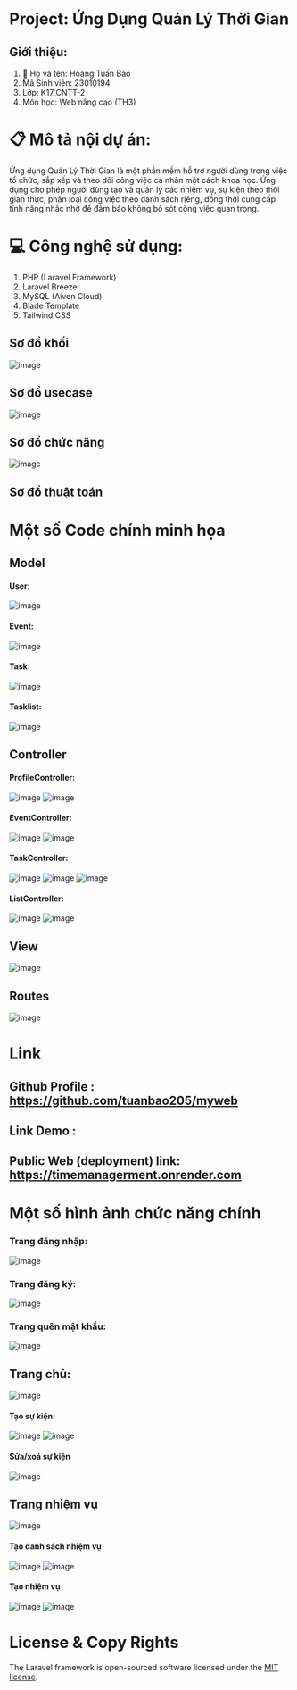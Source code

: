 

# Project: Ứng Dụng Quản Lý Thời Gian
## Giới thiệu:

1. 👤 Họ và tên: Hoàng Tuấn Bảo
2. Mã Sinh viên: 23010194
3. Lớp: K17_CNTT-2
4. Môn học: Web nâng cao (TH3)

# 📋 Mô tả nội dự án:

Ứng dụng Quản Lý Thời Gian là một phần mềm hỗ trợ người dùng trong việc tổ chức, sắp xếp và theo dõi công việc cá nhân một cách khoa học. Ứng dụng cho phép người dùng tạo và quản lý các nhiệm vụ, sự kiện theo thời gian thực, phân loại công việc theo danh sách riêng, đồng thời cung cấp tính năng nhắc nhở để đảm bảo không bỏ sót công việc quan trọng.

# 💻 Công nghệ sử dụng:

 1. PHP (Laravel Framework)
 2. Laravel Breeze
 3. MySQL (Aiven Cloud)
 4. Blade Template
 5. Tailwind CSS

## Sơ đồ khối

![image](https://github.com/user-attachments/assets/5d0c2a26-19a6-40b1-8d30-756ce71e9334)

## Sơ đồ usecase

![image](https://github.com/user-attachments/assets/52088a4d-f557-41fe-b88c-ef55d321b50b)

## Sơ đồ chức năng

![image](https://github.com/user-attachments/assets/a3ebe2da-01fe-43ea-a6f8-4eab4a3600fd)

## Sơ đồ thuật toán



# Một số Code chính minh họa

## Model
#### User:

![image](https://github.com/user-attachments/assets/8aaf699a-688a-4f20-a249-cd6f9aba5831)

#### Event:

![image](https://github.com/user-attachments/assets/c09449db-d4a5-441a-a69b-95a2f45507a2)

#### Task:

![image](https://github.com/user-attachments/assets/66a94498-8021-4b66-a883-493fab51808d)

#### Tasklist:

![image](https://github.com/user-attachments/assets/9fc904a1-54ab-47e2-add1-278c8597d92b)

## Controller
#### ProfileController:

![image](https://github.com/user-attachments/assets/07235b34-4d58-4a3a-999a-4f5ed58de763)
![image](https://github.com/user-attachments/assets/9c9720f1-279f-4a9a-adce-fe78efa4728a)


#### EventController:

![image](https://github.com/user-attachments/assets/98ed60ca-8b7f-4068-a130-da0ebf1c00ec)
![image](https://github.com/user-attachments/assets/cd3f8546-1e39-4451-b900-51faf693b0f5)

#### TaskController:

![image](https://github.com/user-attachments/assets/1e3c65a2-a746-4c9b-8de0-80898bef6586)
![image](https://github.com/user-attachments/assets/6f00b2be-5d3d-4ba2-b1b2-ba8789273f44)
![image](https://github.com/user-attachments/assets/f77d260d-a2c3-4399-b806-d5468cfd2b0a)

#### ListController:

![image](https://github.com/user-attachments/assets/f327a675-f47d-460b-a487-160b01bd097c)
![image](https://github.com/user-attachments/assets/160c67f0-3c1c-4e4d-bafc-f4236d352fac)

## View

![image](https://github.com/user-attachments/assets/ceb668ee-e629-473d-b6f5-a0b5f34393eb)

## Routes

![image](https://github.com/user-attachments/assets/61126689-88db-4e38-80a4-392ff77edc4e)

# Link

## Github Profile : https://github.com/tuanbao205/myweb

## Link Demo : 

## Public Web (deployment) link: https://timemanagerment.onrender.com

# Một số hình ảnh chức năng chính

### Trang đăng nhập:

![image](https://github.com/user-attachments/assets/e74f5cda-b2c3-4546-bd56-6ab7510b8413)

### Trang đăng ký:

![image](https://github.com/user-attachments/assets/b28884b5-9145-4b19-a232-46e1dd4fdbad)

### Trang quên mật khẩu: 

![image](https://github.com/user-attachments/assets/f703d799-1892-4054-b39e-45426e5be8f8)

## Trang chủ:

![image](https://github.com/user-attachments/assets/5f22a266-68a6-4b81-931e-33fc74010d5c)

#### Tạo sự kiện:

![image](https://github.com/user-attachments/assets/421da543-639a-4e4b-92f5-a05cb90dfaea)
![image](https://github.com/user-attachments/assets/f0a41fa7-58d5-425e-9f39-b4933f8bf786)

#### Sửa/xoá sự kiện

![image](https://github.com/user-attachments/assets/520235ce-9f39-4b35-ac91-99459649faf8)

## Trang nhiệm vụ

![image](https://github.com/user-attachments/assets/34c86aa4-7dc2-4da5-9fa7-cfab20b411b5)

#### Tạo danh sách nhiệm vụ

![image](https://github.com/user-attachments/assets/0f4eceff-94f0-4ba9-b691-d63a119a39c4)
![image](https://github.com/user-attachments/assets/1d53e21e-4df0-4239-9455-2ef067a9219a)

#### Tạo nhiệm vụ

![image](https://github.com/user-attachments/assets/4c0446f3-526b-460c-a476-7fdeeefdf6d8)
![image](https://github.com/user-attachments/assets/d73588bf-706d-4543-87ba-de7a42bd6d62)

# License & Copy Rights
The Laravel framework is open-sourced software licensed under the [MIT license](https://opensource.org/licenses/MIT).







